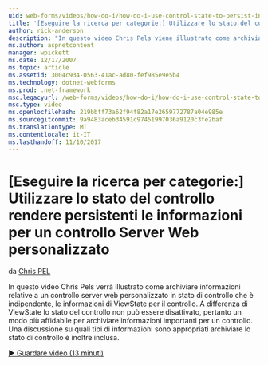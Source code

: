 ```yaml
---
uid: web-forms/videos/how-do-i/how-do-i-use-control-state-to-persist-information-for-a-custom-web-server-control
title: '[Eseguire la ricerca per categorie:] Utilizzare lo stato del controllo rendere persistenti le informazioni per un controllo Server Web personalizzato | Documenti Microsoft'
author: rick-anderson
description: "In questo video Chris Pels viene illustrato come archiviare le informazioni relative a un controllo server web personalizzato in stato di controllo che è indipendente di ViewState..."
ms.author: aspnetcontent
manager: wpickett
ms.date: 12/17/2007
ms.topic: article
ms.assetid: 3004c934-0563-41ac-ad80-fef985e9e5b4
ms.technology: dotnet-webforms
ms.prod: .net-framework
msc.legacyurl: /web-forms/videos/how-do-i/how-do-i-use-control-state-to-persist-information-for-a-custom-web-server-control
msc.type: video
ms.openlocfilehash: 219bbff73a62f94f82a17e2659772787a04e985e
ms.sourcegitcommit: 9a9483aceb34591c97451997036a9120c3fe2baf
ms.translationtype: MT
ms.contentlocale: it-IT
ms.lasthandoff: 11/10/2017
---
```

<a name="how-do-i-use-control-state-to-persist-information-for-a-custom-web-server-control"></a>[Eseguire la ricerca per categorie:] Utilizzare lo stato del controllo rendere persistenti le informazioni per un controllo Server Web personalizzato
====================
da [Chris PEL](https://twitter.com/chrispels)

In questo video Chris Pels verrà illustrato come archiviare informazioni relative a un controllo server web personalizzato in stato di controllo che è indipendente, le informazioni di ViewState per il controllo. A differenza di ViewState lo stato del controllo non può essere disattivato, pertanto un modo più affidabile per archiviare informazioni importanti per un controllo. Una discussione su quali tipi di informazioni sono appropriati archiviare lo stato di controllo è inoltre inclusa.

[&#9654; Guardare video (13 minuti)](https://channel9.msdn.com/Blogs/ASP-NET-Site-Videos/how-do-i-use-control-state-to-persist-information-for-a-custom-web-server-control)
